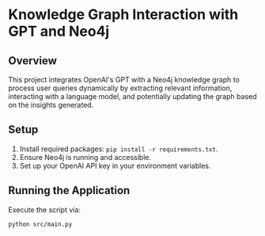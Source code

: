 # Knowledge Graph Interaction with GPT and Neo4j

## Overview
This project integrates OpenAI's GPT with a Neo4j knowledge graph to process user queries dynamically by extracting relevant information, interacting with a language model, and potentially updating the graph based on the insights generated.

## Setup
1. Install required packages: `pip install -r requirements.txt`.
2. Ensure Neo4j is running and accessible.
3. Set up your OpenAI API key in your environment variables.

## Running the Application
Execute the script via:
```bash
python src/main.py
